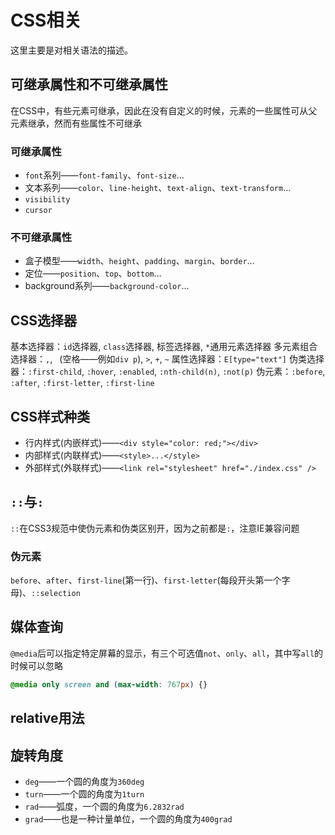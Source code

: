 # CSS相关

这里主要是对相关语法的描述。

## 可继承属性和不可继承属性

在CSS中，有些元素可继承，因此在没有自定义的时候，元素的一些属性可从父元素继承，然而有些属性不可继承

### 可继承属性

+ `font`系列——`font-family`、`font-size`...
+ 文本系列——`color`、`line-height`、`text-align`、`text-transform`...
+ `visibility`
+ `cursor`

### 不可继承属性

+ 盒子模型——`width`、`height`、`padding`、`margin`、`border`...
+ 定位——`position`、`top`、`bottom`...
+ background系列——`background-color`...

## CSS选择器

基本选择器：`id`选择器, `class`选择器, 标签选择器, `*`通用元素选择器
多元素组合选择器：`,`, ` `(空格——例如`div p`), `>`, `+`, `~`
属性选择器：`E[type="text"]`
伪类选择器：`:first-child`, `:hover`, `:enabled`, `:nth-child(n)`, `:not(p)`
伪元素：`:before`, `:after`, `:first-letter`, `:first-line`

## CSS样式种类

- 行内样式(内嵌样式)——`<div style="color: red;"></div>`
- 内部样式(内联样式)——`<style>...</style>`
- 外部样式(外联样式)——`<link rel="stylesheet" href="./index.css" />`

## `::`与`:`

`::`在CSS3规范中使伪元素和伪类区别开，因为之前都是`:`，注意IE兼容问题

### 伪元素

`before`、`after`、`first-line`(第一行)、`first-letter`(每段开头第一个字母)、`::selection`

## 媒体查询

`@media`后可以指定特定屏幕的显示，有三个可选值`not`、`only`、`all`，其中写`all`的时候可以忽略

```css
@media only screen and (max-width: 767px) {}
```

## relative用法

## 旋转角度

- `deg`——一个圆的角度为`360deg`
- `turn`——一个圆的角度为`1turn`
- `rad`——弧度，一个圆的角度为`6.2832rad`
- `grad`——也是一种计量单位，一个圆的角度为`400grad`
